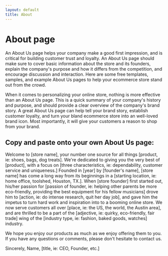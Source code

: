 ```yaml
---
layout: default
title: About
---
```

# About page

An About Us page helps your company make a good first impression, and is critical for building customer trust and loyalty. An About Us page should make sure to cover basic information about the store and its founders, explain the company's purpose and how it differs from the competition, and encourage discussion and interaction. Here are some free templates, samples, and example About Us pages to help your ecommerce store stand out from the crowd.

When it comes to personalizing your online store, nothing is more effective than an About Us page. This is a quick summary of your company's history and purpose, and should provide a clear overview of the company's brand story. A great About Us page can help tell your brand story, establish customer loyalty, and turn your bland ecommerce store into an well-loved brand icon. Most importantly, it will give your customers a reason to shop from your brand.

## Copy and paste onto your own About Us page:

Welcome to [store name], your number one source for all things [product, ie: shoes, bags, dog treats]. We're dedicated to giving you the very best of [product], with a focus on [three characteristics, ie: dependability, customer service and uniqueness.]
Founded in [year] by [founder's name], [store name] has come a long way from its beginnings in a [starting location, ie: home office, toolshed, Houston, TX.]. When [store founder] first started out, his/her passion for [passion of founder, ie: helping other parents be more eco-friendly, providing the best equipment for his fellow musicians] drove him to [action, ie: do intense research, quit her day job], and gave him the impetus to turn hard work and inspiration into to a booming online store. We now serve customers all over [place, ie: the US, the world, the Austin area], and are thrilled to be a part of the [adjective, ie: quirky, eco-friendly, fair trade] wing of the [industry type, ie: fashion, baked goods, watches] industry.

We hope you enjoy our products as much as we enjoy offering them to you. If you have any questions or comments, please don't hesitate to contact us.

Sincerely,
Name, [title, ie: CEO, Founder, etc.]
